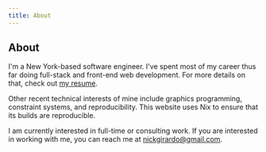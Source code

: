 ```yaml
---
title: About
---
```


## About

I'm a New York-based software engineer.
I've spent most of my career thus far doing full-stack and front-end web development.
For more details on that, check out [my resume](./resume.pdf).

Other recent technical interests of mine include graphics programming, constraint systems, and reproducibility.
This website uses Nix to ensure that its builds are reproducible.

I am currently interested in full-time or consulting work.
If you are interested in working with me, you can reach me at [nickgirardo@gmail.com](mailto:nickgirardo@gmail.com).
